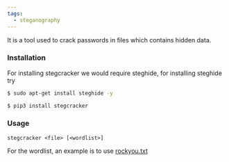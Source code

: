 ```yaml
---
tags:
  - steganography
---
```


It is a tool used to crack passwords in files which contains hidden data.

### Installation
For installing stegcracker we would require steghide, for installing steghide try
```bash
$ sudo apt-get install steghide -y

$ pip3 install stegcracker
```

### Usage
	stegcracker <file> [<wordlist>]

For the wordlist, an example is to use [rockyou.txt](https://www.google.com/url?sa=t&source=web&rct=j&opi=89978449&url=https://github.com/brannondorsey/naive-hashcat/releases/download/data/rockyou.txt&ved=2ahUKEwjg95rgxrGJAxVR0AIHHapvOYEQFnoECAoQAQ&usg=AOvVaw3snAERl1mU6Ccr4WFEazBd)